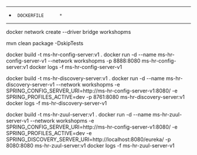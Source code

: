 ************************
*      DOCKERFILE      *
************************

docker network create --driver bridge workshopms 

mvn clean package -DskipTests

docker build -t ms-hr-config-server:v1 .
docker run -d --name ms-hr-config-server-v1 --network workshopms -p 8888:8080 ms-hr-config-server:v1
docker logs -f ms-hr-config-server-v1

docker build -t ms-hr-discovery-server:v1 .
docker run -d --name ms-hr-discovery-server-v1 --network workshopms -e SPRING_CONFIG_SERVER_URI=http://ms-hr-config-server-v1:8080/ -e SPRING_PROFILES_ACTIVE=dev -p 8761:8080 ms-hr-discovery-server:v1
docker logs -f ms-hr-discovery-server-v1

docker build -t ms-hr-zuul-server:v1 .
docker run -d --name ms-hr-zuul-server-v1 --network workshopms -e SPRING_CONFIG_SERVER_URI=http://ms-hr-config-server-v1:8080/ -e SPRING_PROFILES_ACTIVE=dev -e SPRING_DISCOVERY_SERVER_URI=http://localhost:8080/eureka/ -p 8080:8080 ms-hr-zuul-server:v1
docker logs -f ms-hr-zuul-server-v1
